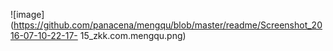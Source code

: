 ![image](https://github.com/panacena/mengqu/blob/master/readme/Screenshot_2016-07-10-22-17- 15_zkk.com.mengqu.png)
